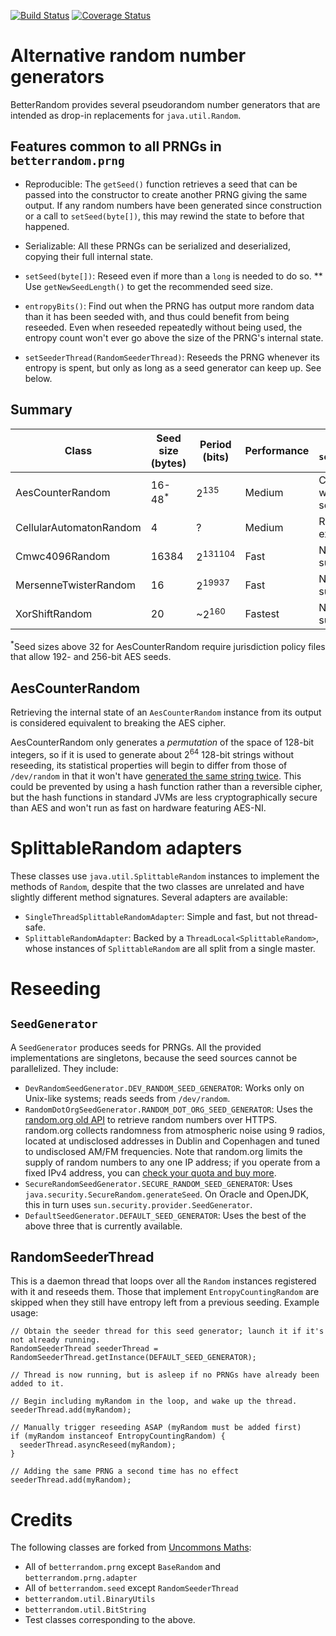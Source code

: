 [![Build Status](https://travis-ci.org/Pr0methean/BetterRandom.svg?branch=serialmcve)](https://travis-ci.org/Pr0methean/BetterRandom)
[![Coverage Status](https://coveralls.io/repos/github/Pr0methean/BetterRandom/badge.svg?branch=master)](https://coveralls.io/github/Pr0methean/BetterRandom?branch=master)

# Alternative random number generators

BetterRandom provides several pseudorandom number generators that are intended as drop-in
replacements for `java.util.Random`.

## Features common to all PRNGs in `betterrandom.prng`

* Reproducible: The `getSeed()` function retrieves a seed that can be passed into the constructor to
  create another PRNG giving the same output. If any random numbers have been generated since
  construction or a call to `setSeed(byte[])`, this may rewind the state to before that happened.

* Serializable: All these PRNGs can be serialized and deserialized, copying their full internal
  state.

* `setSeed(byte[])`: Reseed even if more than a `long` is needed to do so.
** Use `getNewSeedLength()` to get the recommended seed size. 

* `entropyBits()`: Find out when the PRNG has output more random data than it has been seeded with,
  and thus could benefit from being reseeded. Even when reseeded repeatedly without being used, the
  entropy count won't ever go above the size of the PRNG's internal state.

* `setSeederThread(RandomSeederThread)`: Reseeds the PRNG whenever its entropy is spent, but only
  as long as a seed generator can keep up. See below.

## Summary

| Class                   | Seed size (bytes)  | Period (bits)      | Performance | Effect of `setSeed(long)`   | `getSeed()` rewinds? | Algorithm author
|-------------------------|--------------------|--------------------|-------------|-----------------------------|----------------------|--------------------
| AesCounterRandom        |  16-48<sup>*</sup> | 2<sup>135</sup>    | Medium      | Combines with existing seed | No                   | [NIST](http://csrc.nist.gov/groups/ST/toolkit/documents/rng/BlockCipherDRBGs.pdf)
| CellularAutomatonRandom |                  4 | ?                  | Medium      | Replaces existing seed      | Yes                  | [Anthony Pasqualoni](http://web.archive.org/web/20160413212616/http://home.southernct.edu/~pasqualonia1/ca/report.html)
| Cmwc4096Random          |              16384 | 2<sup>131104</sup> | Fast        | Not supported               | Yes                  | [George Marsaglia](http://school.anhb.uwa.edu.au/personalpages/kwessen/shared/Marsaglia03.html)
| MersenneTwisterRandom   |                 16 | 2<sup>19937</sup>  | Fast        | Not supported               | Yes                  | [Makoto Matsumoto](http://www.math.sci.hiroshima-u.ac.jp/~m-mat/MT/emt.html)
| XorShiftRandom          |                 20 | ~2<sup>160</sup>   | Fastest     | Not supported               | Yes                  | [George Marsaglia](http://www.jstatsoft.org/v08/i14/paper)

<sup>*</sup>Seed sizes above 32 for AesCounterRandom require jurisdiction policy files that allow
192- and 256-bit AES seeds.

## AesCounterRandom

Retrieving the internal state of an `AesCounterRandom` instance from its output is considered
equivalent to breaking the AES cipher.

AesCounterRandom only generates a *permutation* of the space of 128-bit integers, so if it is used
to generate about 2<sup>64</sup> 128-bit strings without reseeding, its statistical properties will
begin to differ from those of `/dev/random` in that it won't have
[generated the same string twice](https://en.wikipedia.org/wiki/Birthday_problem). This could be
prevented by using a hash function rather than a reversible cipher, but the hash functions in
standard JVMs are less cryptographically secure than AES and won't run as fast on hardware featuring
AES-NI.

# SplittableRandom adapters

These classes use `java.util.SplittableRandom` instances to implement the methods of `Random`,
despite that the two classes are unrelated and have slightly different method signatures. Several
adapters are available:

* `SingleThreadSplittableRandomAdapter`: Simple and fast, but not thread-safe.
* `SplittableRandomAdapter`: Backed by a `ThreadLocal<SplittableRandom>`, whose instances of
  `SplittableRandom` are all split from a single master.

# Reseeding

## `SeedGenerator`

A `SeedGenerator` produces seeds for PRNGs. All the provided implementations are singletons, because
the seed sources cannot be parallelized. They include:

* `DevRandomSeedGenerator.DEV_RANDOM_SEED_GENERATOR`: Works only on Unix-like systems; reads seeds
  from `/dev/random`.
* `RandomDotOrgSeedGenerator.RANDOM_DOT_ORG_SEED_GENERATOR`: Uses the
  [random.org old API](https://www.random.org/clients/http/) to retrieve random numbers over HTTPS.
  random.org collects randomness from atmospheric noise using 9 radios, located at undisclosed
  addresses in Dublin and Copenhagen and tuned to undisclosed AM/FM frequencies. Note that
  random.org limits the supply of random numbers to any one IP address; if you operate from a fixed
  IPv4 address, you can [check your quota and buy more](https://www.random.org/quota/).
* `SecureRandomSeedGenerator.SECURE_RANDOM_SEED_GENERATOR`: Uses
  `java.security.SecureRandom.generateSeed`. On Oracle and OpenJDK, this in turn uses
  `sun.security.provider.SeedGenerator`.
* `DefaultSeedGenerator.DEFAULT_SEED_GENERATOR`: Uses the best of the above three that is currently
  available.

## RandomSeederThread

This is a daemon thread that loops over all the `Random` instances registered with it and reseeds
them. Those that implement `EntropyCountingRandom` are skipped when they still have entropy left
from a previous seeding. Example usage:

```
// Obtain the seeder thread for this seed generator; launch it if it's not already running.
RandomSeederThread seederThread = RandomSeederThread.getInstance(DEFAULT_SEED_GENERATOR);

// Thread is now running, but is asleep if no PRNGs have already been added to it.

// Begin including myRandom in the loop, and wake up the thread.
seederThread.add(myRandom);

// Manually trigger reseeding ASAP (myRandom must be added first)
if (myRandom instanceof EntropyCountingRandom) {
  seederThread.asyncReseed(myRandom);
}

// Adding the same PRNG a second time has no effect
seederThread.add(myRandom);
```

# Credits

The following classes are forked from [Uncommons Maths](https://github.com/dwdyer/uncommons-maths/):

* All of `betterrandom.prng` except `BaseRandom` and `betterrandom.prng.adapter`
* All of `betterrandom.seed` except `RandomSeederThread`
* `betterrandom.util.BinaryUtils`
* `betterrandom.util.BitString`
* Test classes corresponding to the above.